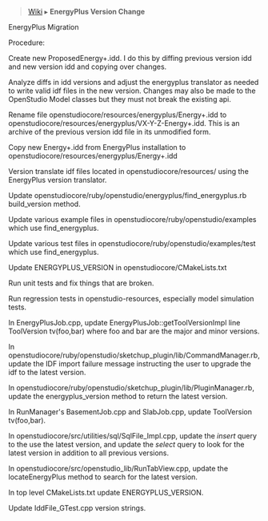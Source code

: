 > [Wiki](Home) ▸ **EnergyPlus Version Change**

EnergyPlus Migration

Procedure:

Create new ProposedEnergy+.idd.  I do this by diffing previous version idd and new version idd and copying over changes.

Analyze diffs in idd versions and adjust the energyplus translator as needed to write valid idf files in the new version.  Changes may also be made to the OpenStudio Model classes but they must not break the existing api.

Rename file openstudiocore/resources/energyplus/Energy+.idd to openstudiocore/resources/energyplus/VX-Y-Z-Energy+.idd.  This is an archive of the previous version idd file in its unmodified form.

Copy new Energy+.idd from EnergyPlus installation to openstudiocore/resources/energyplus/Energy+.idd

Version translate idf files located in openstudiocore/resources/ using the EnergyPlus version translator.

Update openstudiocore/ruby/openstudio/energyplus/find_energyplus.rb build_version method.

Update various example files in openstudiocore/ruby/openstudio/examples which use find_energyplus.

Update various test files in openstudiocore/ruby/openstudio/examples/test which use find_energyplus.

Update ENERGYPLUS_VERSION in openstudiocore/CMakeLists.txt

Run unit tests and fix things that are broken. 

Run regression tests in openstudio-resources, especially model simulation tests.

In EnergyPlusJob.cpp, update EnergyPlusJob::getToolVersionImpl line ToolVersion tv(foo,bar) where foo and bar are the major and minor versions.

In openstudiocore/ruby/openstudio/sketchup_plugin/lib/CommandManager.rb, update the IDF import failure message instructing the user to upgrade the idf to the latest version.

In openstudiocore/ruby/openstudio/sketchup_plugin/lib/PluginManager.rb, update the energyplus_version method to return the latest version.

In RunManager's BasementJob.cpp and SlabJob.cpp, update ToolVersion tv(foo,bar).

In openstudiocore/src/utilities/sql/SqlFile_Impl.cpp, update the _insert_ query to the use the latest version, and update the _select_ query to look for the latest version in addition to all previous versions.

In openstudiocore/src/openstudio_lib/RunTabView.cpp, update the locateEnergyPlus method to search for the latest version.

In top level CMakeLists.txt update ENERGYPLUS_VERSION.

Update IddFile_GTest.cpp version strings.